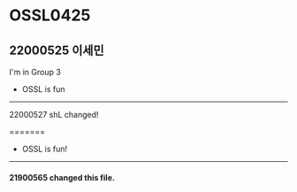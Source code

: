 # OSSL0425
22000525 이세민
--------------
I'm in Group 3    

* OSSL is fun
----
22000527 shL changed!

=======
* OSSL is fun!
---
#### 21900565 changed this file.